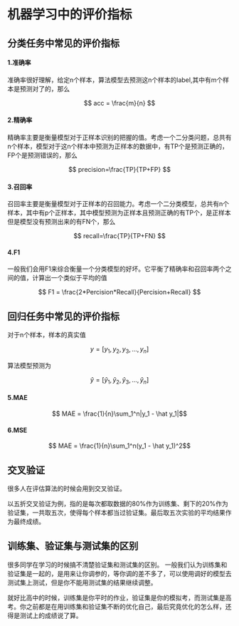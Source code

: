 # 机器学习中的评价指标

## 分类任务中常见的评价指标

#### 1.准确率

准确率很好理解，给定n个样本，算法模型去预测这n个样本的label,其中有m个样本是预测对了的，那么

$$ acc = \frac{m}{n} $$ 

    
#### 2.精确率

精确率主要是衡量模型对于正样本识别的把握的值。考虑一个二分类问题，总共有n个样本，模型对于这n个样本中预测为正样本的数据中，有TP个是预测正确的，FP个是预测错误的，那么

$$ precision=\frac{TP}{TP+FP} $$

#### 3.召回率

召回率主要是衡量模型对于正样本的召回能力。考虑一个二分类模型，总共有n个样本，其中有p个正样本，其中模型预测为正样本且预测正确的有TP个，是正样本但是模型没有预测出来的有FN个，那么

$$ recall=\frac{TP}{TP+FN} $$

#### 4.F1

一般我们会用F1来综合衡量一个分类模型的好坏。它平衡了精确率和召回率两个之间的值，计算出一个类似于平均的值

$$ F1 = \frac{2*Percision*Recall}{Percision+Recall} $$


## 回归任务中常见的评价指标


对于n个样本，样本的真实值

$$ y=[y_1,y_2,y_3,...,y_n]$$ 

算法模型预测为


$$\hat y = [\hat y_1, \hat y_2, \hat y_3, ..., \hat y_n] $$

#### 5.MAE

$$ MAE = \frac{1}{n}\sum_1^n|y_1 - \hat y_1|$$
    

#### 6.MSE
    
$$ MAE = \frac{1}{n}\sum_1^n(y_1 - \hat y_1)^2$$


## 交叉验证

很多人在评估算法的时候会用到交叉验证。

以五折交叉验证为例，指的是每次都取数据的80%作为训练集、剩下的20%作为验证集，一共取五次，使得每个样本都当过验证集。最后取五次实验的平均结果作为最终成绩。


## 训练集、验证集与测试集的区别

很多同学在学习的时候搞不清楚验证集和测试集的区别。
一般我们认为训练集和验证集是一起的，是用来让你调参的，等你调的差不多了，可以使用调好的模型去测试集上测试，但是你不能用测试集的结果继续调整。

就好比高中的时候，训练集是你平时的作业，验证集是你的模拟考，而测试集是高考。你之前都是在用训练集和验证集不断的优化自己，最后究竟优化的怎么样，还得是测试上的成绩说了算。